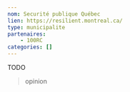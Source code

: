 ```yaml
---
nom: Securité publique Québec
lien: https://resilient.montreal.ca/
type: municipalite
partenaires:
    - 100RC
categories: []
---
```


TODO

> opinion
